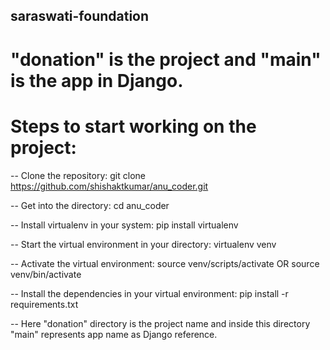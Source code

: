## saraswati-foundation

# "donation" is the project and "main" is the app in Django. 

# Steps to start working on the project:
 -- Clone the repository: git clone https://github.com/shishaktkumar/anu_coder.git
 
 -- Get into the directory: cd anu_coder
 
 -- Install virtualenv in your system: pip install virtualenv
 
 -- Start the virtual environment in your directory: virtualenv venv
 
 -- Activate the virtual environment: source venv/scripts/activate OR source venv/bin/activate
 
 -- Install the dependencies in your virtual environment: pip install -r requirements.txt
 
 -- Here "donation" directory is the project name and inside this directory "main" represents app name as Django reference.
